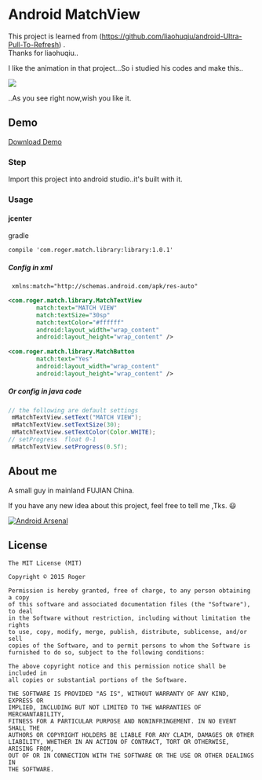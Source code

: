 # Android MatchView

This project is learned from (https://github.com/liaohuqiu/android-Ultra-Pull-To-Refresh) .<br>
Thanks for liaohuqiu..<br>

I like the animation in that project...So i studied his codes and make this..<br>

![](http://ww1.sinaimg.cn/mw690/a695acdegw1emytnk4s45g20eg0mk490.gif)

..As you see right now,wish you like it.

## Demo

[Download Demo](https://raw.githubusercontent.com/Rogero0o/MatchView/master/demo/MatchView_Demo_V1.0.apk)

### Step

Import this project into android studio..it's built with it.

###  Usage

#### jcenter

gradle
```
compile 'com.roger.match.library:library:1.0.1'
```

##### Config in xml

```xml
 xmlns:match="http://schemas.android.com/apk/res-auto"

<com.roger.match.library.MatchTextView
        match:text="MATCH VIEW"
        match:textSize="30sp"
        match:textColor="#ffffff"
        android:layout_width="wrap_content"
        android:layout_height="wrap_content" />
        
<com.roger.match.library.MatchButton
        match:text="Yes"
        android:layout_width="wrap_content"
        android:layout_height="wrap_content" />
```

##### Or config in java code

```java
// the following are default settings
 mMatchTextView.setText("MATCH VIEW");
 mMatchTextView.setTextSize(30);
 mMatchTextView.setTextColor(Color.WHITE);
// setProgress  float 0-1
 mMatchTextView.setProgress(0.5f);
```


## About me

A small guy  in mainland FUJIAN China.

If you have any new idea about this project, feel free to tell me ,Tks. :smiley:

[![Android Arsenal](https://img.shields.io/badge/Android%20Arsenal-MatchView-brightgreen.svg?style=flat)](https://android-arsenal.com/details/1/1194)

## License

	The MIT License (MIT)

	Copyright © 2015 Roger

	Permission is hereby granted, free of charge, to any person obtaining a copy
	of this software and associated documentation files (the "Software"), to deal
	in the Software without restriction, including without limitation the rights
	to use, copy, modify, merge, publish, distribute, sublicense, and/or sell
	copies of the Software, and to permit persons to whom the Software is
	furnished to do so, subject to the following conditions:

	The above copyright notice and this permission notice shall be included in
	all copies or substantial portions of the Software.

	THE SOFTWARE IS PROVIDED "AS IS", WITHOUT WARRANTY OF ANY KIND, EXPRESS OR
	IMPLIED, INCLUDING BUT NOT LIMITED TO THE WARRANTIES OF MERCHANTABILITY,
	FITNESS FOR A PARTICULAR PURPOSE AND NONINFRINGEMENT. IN NO EVENT SHALL THE
	AUTHORS OR COPYRIGHT HOLDERS BE LIABLE FOR ANY CLAIM, DAMAGES OR OTHER
	LIABILITY, WHETHER IN AN ACTION OF CONTRACT, TORT OR OTHERWISE, ARISING FROM,
	OUT OF OR IN CONNECTION WITH THE SOFTWARE OR THE USE OR OTHER DEALINGS IN
	THE SOFTWARE.
